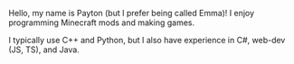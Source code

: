 Hello, my name is Payton (but I prefer being called Emma)! I enjoy programming Minecraft mods and making games.

I typically use C++ and Python, but I also have experience in C#, web-dev (JS, TS), and Java.
